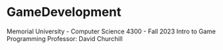 # GameDevelopment
Memorial University - Computer Science 4300 - Fall 2023 Intro to Game Programming Professor: David Churchill
